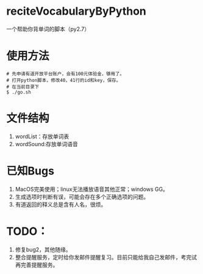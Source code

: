 # reciteVocabularyByPython
一个帮助你背单词的脚本（py2.7）

# 使用方法
```shell
# 先申请有道开放平台账户，会有100元体验金，够用了。
# 打开python脚本，修改40，41行的id和key，保存。
# 在当前目录下
$ ./go.sh
```

# 文件结构
1. wordList：存放单词表
2. wordSound:存放单词语音

# 已知Bugs
1. MacOS完美使用；linux无法播放语音其他正常；windows GG。
2. 生成选项时判断有误，可能会存在多个正确选项的问题。
3. 有道返回的释义总是含有人名，很烦。

# TODO：
1. 修复bug2，其他随缘。
2. 整合提醒服务，定时给你发邮件提醒复习。目前只能给我自己发邮件，考完试再完善提醒服务。